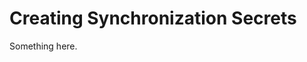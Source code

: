 [title]: # (Creating Synchronization Secrets)
[tags]: # (XXX)
[priority]: # (3453)
# Creating Synchronization Secrets
Something here.
